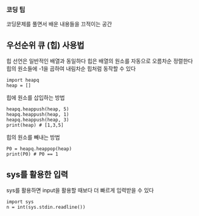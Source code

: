 ### 코딩 팁
코딩문제를 풀면서 배운 내용들을 끄적이는 공간

## 우선순위 큐 (힙) 사용법
힙 선언은 일반적인 배열과 동일하다
힙은 배열의 원소를 자동으로 오름차순 정렬한다
힙의 원소들에 -1을 곱하여 내림차순 힙처럼 동작할 수 있다
```
import heapq
heap = [] 
```

힙에 원소를 삽입하는 방법
```
heapq.heappush(heap, 5)
heapq.heappush(heap, 1)
heapq.heappush(heap, 3)
print(heap) # [1,3,5]
```

힙의 원소를 빼내는 방법
```
P0 = heapq.heappop(heap)
print(P0) # P0 == 1
```

## sys를 활용한 입력
sys를 활용하면 input을 활용할 때보다 더 빠르게 입력받을 수 있다
```
import sys
n = int(sys.stdin.readline())
```